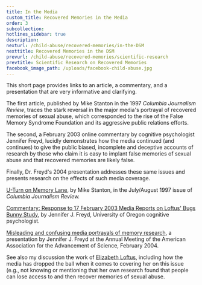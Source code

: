 ```yaml
---
title: In the Media
custom_title: Recovered Memories in the Media
order: 3
subcollection:
hotlines_sidebar: true
description:
nexturl: /child-abuse/recovered-memories/in-the-DSM
nexttitle: Recovered Memories in the DSM
prevurl: /child-abuse/recovered-memories/scientific-research
prevtitle: Scientific Research on Recovered Memories
facebook_image_path: /uploads/facebook-child-abuse.jpg
---
```



This short page provides links to an article, a commentary, and a presentation that are very informative and clarifying.

The first article, published by Mike Stanton in the 1997 *Columbia Journalism Review*, traces the stark reversal in the major media's portrayal of recovered memories of sexual abuse, which corresponded to the rise of the False Memory Syndrome Foundation and its aggressive public relations efforts.

The second, a February 2003 online commentary by cognitive psychologist Jennifer Freyd, lucidly demonstrates how the media continued (and continues) to give the public biased, incomplete and deceptive accounts of research by those who claim it is easy to implant false memories of sexual abuse and that recovered memories are likely false.

Finally, Dr. Freyd's 2004 presentation addresses these same issues and presents research on the effects of such media coverage.

[U-Turn on Memory Lane](/pdf/Stanton1997.pdf), by Mike Stanton, in the July/August 1997 issue of *Columbia Journalism Review.*

[Commentary: Response to 17 February 2003 Media Reports on Loftus' Bugs Bunny Study](http://dynamic.uoregon.edu/jjf/bugs.html), by Jennifer J. Freyd, University of Oregon cognitive psychologist.

[Misleading and confusing media portrayals of memory research](http://dynamic.uoregon.edu/jjf/aaas04/FreydAAAS.pdf), a presentation by Jennifer J. Freyd at the Annual Meeting of the American Association for the Advancement of Science, February 2004.

See also my discussion the work of [Elizabeth Loftus](/child-abuse/recovered-memories/scientific-research/#elizabeth-loftus), including how the media has dropped the ball when it comes to covering her on this issue (e.g., not knowing or mentioning that her own research found that people can lose access to and then recover memories of sexual abuse.